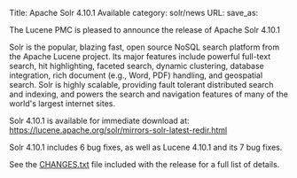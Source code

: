Title: Apache Solr 4.10.1 Available
category: solr/news
URL: 
save_as: 

The Lucene PMC is pleased to announce the release of Apache Solr 4.10.1

Solr is the popular, blazing fast, open source NoSQL search platform
from the Apache Lucene project. Its major features include powerful
full-text search, hit highlighting, faceted search, dynamic
clustering, database integration, rich document (e.g., Word, PDF)
handling, and geospatial search. Solr is highly scalable, providing
fault tolerant distributed search and indexing, and powers the search
and navigation features of many of the world's largest internet sites.

Solr 4.10.1 is available for immediate download at:
<https://lucene.apache.org/solr/mirrors-solr-latest-redir.html>

Solr 4.10.1 includes 6 bug fixes,
as well as Lucene 4.10.1 and its 7 bug fixes.

See the [CHANGES.txt](/solr/4_10_1/changes/Changes.html)
file included with the release for a full list of details.

